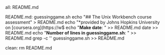 all: README.md

README.md: guessinggame.sh
        echo "## The Unix Workbench course assessment" > README.md
        echo "*provided by Johns Hopkins University on [coursera.org](https://w$
        echo "**Make date**: " >> README.md
        date >> README.md
        echo "**Number of lines in guessinggame.sh**: " >> README.md
        grep -c '' guessinggame.sh >> README.md

clean:
rm README.md

